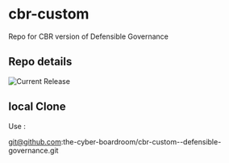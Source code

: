 # cbr-custom
Repo for CBR version of Defensible Governance 


## Repo details

![Current Release](https://img.shields.io/badge/release-v0.1.4-blue)

## local Clone

Use :

git@github.com:the-cyber-boardroom/cbr-custom--defensible-governance.git

